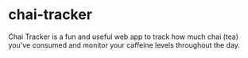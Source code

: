 # chai-tracker
Chai Tracker is a fun and useful web app to track how much chai (tea) you've consumed and monitor your caffeine levels throughout the day.
